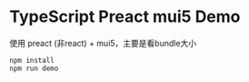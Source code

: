 TypeScript Preact mui5 Demo
===================================

使用 preact (非react) + mui5，主要是看bundle大小

```
npm install
npm run demo
```
